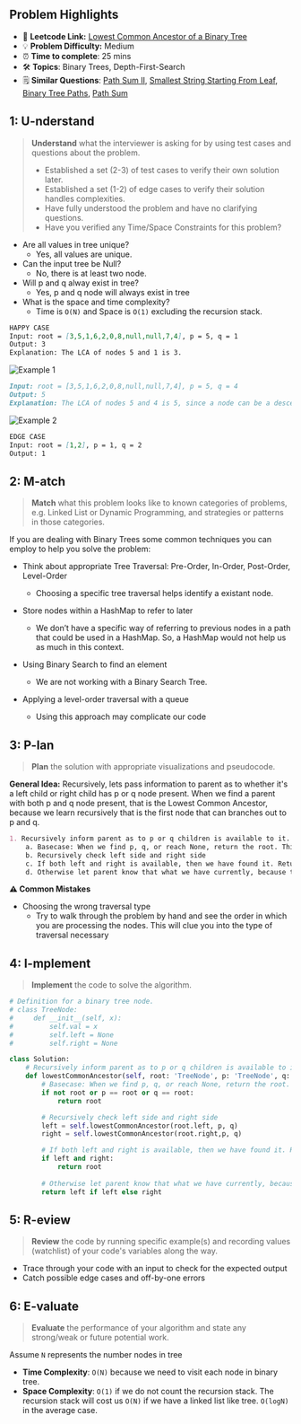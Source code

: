 ## Problem Highlights

* 🔗 **Leetcode Link:** [Lowest Common Ancestor of a Binary Tree](https://leetcode.com/problems/lowest-common-ancestor-of-a-binary-tree/) 
* 💡 **Problem Difficulty:** Medium
* ⏰ **Time to complete**: 25 mins
* 🛠️ **Topics**: Binary Trees, Depth-First-Search
* 🗒️ **Similar Questions**: [Path Sum II](https://leetcode.com/problems/convert-sorted-list-to-binary-search-tree/), [Smallest String Starting From Leaf](https://leetcode.com/problems/smallest-string-starting-from-leaf/), [Binary Tree Paths](https://leetcode.com/problems/binary-tree-paths/), [Path Sum
](https://leetcode.com/problems/path-sum/) 
    
## 1: U-nderstand
 
> **Understand** what the interviewer is asking for by using test cases and questions about the problem.
> 
> - Established a set (2-3) of test cases to verify their own solution later.
> - Established a set (1-2) of edge cases to verify their solution handles complexities.
> - Have fully understood the problem and have no clarifying questions.
> - Have you verified any Time/Space Constraints for this problem?

- Are all values in tree unique?
    - Yes, all values are unique.
- Can the input tree be Null?
  - No, there is at least two node.
- Will p and q alway exist in tree?
    - Yes, p and q node will always exist in tree
- What is the space and time complexity?
    - Time is `O(N)` and Space is `O(1)` excluding the recursion stack.
```markdown
HAPPY CASE
Input: root = [3,5,1,6,2,0,8,null,null,7,4], p = 5, q = 1
Output: 3
Explanation: The LCA of nodes 5 and 1 is 3.
```
![Example 1 ](https://assets.leetcode.com/uploads/2018/12/14/binarytree.png)
```markdown
Input: root = [3,5,1,6,2,0,8,null,null,7,4], p = 5, q = 4
Output: 5
Explanation: The LCA of nodes 5 and 4 is 5, since a node can be a descendant of itself according to the LCA definition.
```
![Example 2 ](https://assets.leetcode.com/uploads/2018/12/14/binarytree.png)
```markdown
EDGE CASE 
Input: root = [1,2], p = 1, q = 2
Output: 1
```   
    
## 2: M-atch

> **Match** what this problem looks like to known categories of problems, e.g. Linked List or Dynamic Programming, and strategies or patterns in those categories.

If you are dealing with Binary Trees some common techniques you can employ to help you solve the problem:

- Think about appropriate Tree Traversal: Pre-Order, In-Order, Post-Order, Level-Order
    - Choosing a specific tree traversal helps identify a existant node.
    
- Store nodes within a HashMap to refer to later
    - We don’t have a specific way of referring to previous nodes in a path that could be used in a HashMap. So, a HashMap would not help us as much in this context.

- Using Binary Search to find an element
    - We are not working with a Binary Search Tree. 

- Applying a level-order traversal with a queue
    - Using this approach may complicate our code
## 3: P-lan

> **Plan** the solution with appropriate visualizations and pseudocode.

**General Idea:** Recursively, lets pass information to parent as to whether it's a left child or right child has p or q node present. When we find a parent with both p and q node present, that is the Lowest Common Ancestor, because we learn recursively that is the first node that can branches out to p and q. 

```markdown
1. Recursively inform parent as to p or q children is available to it.
    a. Basecase: When we find p, q, or reach None, return the root. This lets the parent know p, q, or None children is available to it.
    b. Recursively check left side and right side
    c. If both left and right is available, then we have found it. Return the current root.
    d. Otherwise let parent know that what we have currently, because the LCA is higher up the tree
```

**⚠️ Common Mistakes**
- Choosing the wrong traversal type
    - Try to walk through the problem by hand and see the order in which you are processing the nodes. This will clue you into the type of traversal necessary
## 4: I-mplement

> **Implement** the code to solve the algorithm.

```python
# Definition for a binary tree node.
# class TreeNode:
#     def __init__(self, x):
#         self.val = x
#         self.left = None
#         self.right = None

class Solution:
    # Recursively inform parent as to p or q children is available to it.
    def lowestCommonAncestor(self, root: 'TreeNode', p: 'TreeNode', q: 'TreeNode') -> 'TreeNode':
        # Basecase: When we find p, q, or reach None, return the root. This lets the parent know p, q, or None children is available to it.
        if not root or p == root or q == root:
            return root

        # Recursively check left side and right side
        left = self.lowestCommonAncestor(root.left, p, q)
        right = self.lowestCommonAncestor(root.right,p, q)

        # If both left and right is available, then we have found it. Return the current root.
        if left and right:
            return root
        
        # Otherwise let parent know that what we have currently, because the LCA is higher up the tree
        return left if left else right
```

## 5: R-eview

> **Review** the code by running specific example(s) and recording values (watchlist) of your code's variables along the way.

- Trace through your code with an input to check for the expected output
- Catch possible edge cases and off-by-one errors

## 6: E-valuate

> **Evaluate** the performance of your algorithm and state any strong/weak or future potential work.

Assume `N` represents the number nodes in tree
    
* **Time Complexity**: `O(N)` because we need to visit each node in binary tree.
* **Space Complexity**: `O(1)` if we do not count the recursion stack. The recursion stack will cost us `O(N)` if we have a linked list like tree. `O(logN)` in the average case.
  